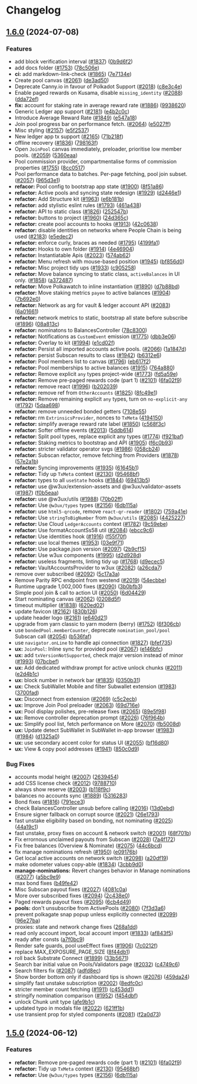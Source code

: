 # Changelog

## [1.6.0](https://github.com/RostislavLitovkin/polkadot-staking-dashboard/compare/v1.5.0...v1.6.0) (2024-07-08)


### Features

* add block verification interval ([#1837](https://github.com/RostislavLitovkin/polkadot-staking-dashboard/issues/1837)) ([0b9d6f2](https://github.com/RostislavLitovkin/polkadot-staking-dashboard/commit/0b9d6f2d0737b0713410143bfb134bcfe5bb485d))
* add docs folder ([#1753](https://github.com/RostislavLitovkin/polkadot-staking-dashboard/issues/1753)) ([78c506e](https://github.com/RostislavLitovkin/polkadot-staking-dashboard/commit/78c506e5c97440ed5ee9b8f7f2bc4119b23f6635))
* **ci:** add markdown-link-check ([#1865](https://github.com/RostislavLitovkin/polkadot-staking-dashboard/issues/1865)) ([7e7134e](https://github.com/RostislavLitovkin/polkadot-staking-dashboard/commit/7e7134ea2a42ec56d095e0809a4eaa05f94ad793))
* Create pool canvas ([#2061](https://github.com/RostislavLitovkin/polkadot-staking-dashboard/issues/2061)) ([de3ad50](https://github.com/RostislavLitovkin/polkadot-staking-dashboard/commit/de3ad50ed2eda49a0378a26c22fb8a48fdc9e305))
* Deprecate Canny.io in favour of Polkadot Support ([#2018](https://github.com/RostislavLitovkin/polkadot-staking-dashboard/issues/2018)) ([c8e3c4e](https://github.com/RostislavLitovkin/polkadot-staking-dashboard/commit/c8e3c4ea84c643fa3b2e35f3bf932ec8d23cba57))
* Enable paged rewards on Kusama, disable `missing_identity` ([#2088](https://github.com/RostislavLitovkin/polkadot-staking-dashboard/issues/2088)) ([dda72ef](https://github.com/RostislavLitovkin/polkadot-staking-dashboard/commit/dda72efb2f6569ecca99c67258d8ab732371f07b))
* **fix:** account for staking rate in average reward rate ([#1886](https://github.com/RostislavLitovkin/polkadot-staking-dashboard/issues/1886)) ([9938620](https://github.com/RostislavLitovkin/polkadot-staking-dashboard/commit/9938620ee417bd42761a6e63828e3dd3ab8e7ee2))
* Generic Ledger app support ([#2181](https://github.com/RostislavLitovkin/polkadot-staking-dashboard/issues/2181)) ([e4b2c0c](https://github.com/RostislavLitovkin/polkadot-staking-dashboard/commit/e4b2c0cc13490605a148578f4f79cbd809042d66))
* Introduce Average Reward Rate  ([#1849](https://github.com/RostislavLitovkin/polkadot-staking-dashboard/issues/1849)) ([e547a18](https://github.com/RostislavLitovkin/polkadot-staking-dashboard/commit/e547a1862ec27de233434f181322b7bd984bc665))
* Join pool progress bar on performance fetch. ([#2064](https://github.com/RostislavLitovkin/polkadot-staking-dashboard/issues/2064)) ([e5027ff](https://github.com/RostislavLitovkin/polkadot-staking-dashboard/commit/e5027fffc3151dbdf0c4b7cce09f37aaeb184971))
* Misc styling ([#2157](https://github.com/RostislavLitovkin/polkadot-staking-dashboard/issues/2157)) ([e5f2537](https://github.com/RostislavLitovkin/polkadot-staking-dashboard/commit/e5f2537e35b791565f4e652db622ce48b0722a33))
* New ledger app tx support ([#2165](https://github.com/RostislavLitovkin/polkadot-staking-dashboard/issues/2165)) ([71b218f](https://github.com/RostislavLitovkin/polkadot-staking-dashboard/commit/71b218fc6a8f087f31e66a4499d540cf03d2a768))
* offline recovery ([#1836](https://github.com/RostislavLitovkin/polkadot-staking-dashboard/issues/1836)) ([798163f](https://github.com/RostislavLitovkin/polkadot-staking-dashboard/commit/798163f95f1ea96ce612e9d43d1ec7cf38c71b2e))
* Open `JoinPool` canvas immediately,  preloader, prioritise low member pools. ([#2059](https://github.com/RostislavLitovkin/polkadot-staking-dashboard/issues/2059)) ([5360eaa](https://github.com/RostislavLitovkin/polkadot-staking-dashboard/commit/5360eaa17ef08b6b602d21967d9174f2eed9cf83))
* Pool commission provider, compartmentalise forms of commission properties ([#1755](https://github.com/RostislavLitovkin/polkadot-staking-dashboard/issues/1755)) ([8cc0517](https://github.com/RostislavLitovkin/polkadot-staking-dashboard/commit/8cc0517e1e85099f51f43f17cf8fe227e8a68a5b))
* Pool performance data to batches. Per-page fetching, pool join subset. ([#2057](https://github.com/RostislavLitovkin/polkadot-staking-dashboard/issues/2057)) ([965d3e1](https://github.com/RostislavLitovkin/polkadot-staking-dashboard/commit/965d3e182c77e0b6d46c2d1c603e74a30cd7be92))
* **refacor:** Pool config to bootstrap app state ([#1900](https://github.com/RostislavLitovkin/polkadot-staking-dashboard/issues/1900)) ([8f51a86](https://github.com/RostislavLitovkin/polkadot-staking-dashboard/commit/8f51a8672b843b7cd7172144e2157148d03325ca))
* **refactor:** Active pools and syncing state redesign ([#1929](https://github.com/RostislavLitovkin/polkadot-staking-dashboard/issues/1929)) ([d2446e1](https://github.com/RostislavLitovkin/polkadot-staking-dashboard/commit/d2446e1140fff47424984ec37e6233388b9f542b))
* **refactor:** Add Structure kit ([#1963](https://github.com/RostislavLitovkin/polkadot-staking-dashboard/issues/1963)) ([e6b181b](https://github.com/RostislavLitovkin/polkadot-staking-dashboard/commit/e6b181be92c4abf706fd3b7bbe43bbf86abb6318))
* **refactor:** add stylistic eslint rules ([#1793](https://github.com/RostislavLitovkin/polkadot-staking-dashboard/issues/1793)) ([461a438](https://github.com/RostislavLitovkin/polkadot-staking-dashboard/commit/461a438cbf05b7a104efea52857356733773121a))
* **refactor:** API to static class ([#1826](https://github.com/RostislavLitovkin/polkadot-staking-dashboard/issues/1826)) ([252547b](https://github.com/RostislavLitovkin/polkadot-staking-dashboard/commit/252547ba299c3d5ecff773da4da47a458bd27cae))
* **refactor:** buttons to project ([#1960](https://github.com/RostislavLitovkin/polkadot-staking-dashboard/issues/1960)) ([24d365c](https://github.com/RostislavLitovkin/polkadot-staking-dashboard/commit/24d365cc7bc4ec42ff7240a5fd7d0b24285b94d4))
* **refactor:** create pool accounts to hooks ([#1913](https://github.com/RostislavLitovkin/polkadot-staking-dashboard/issues/1913)) ([42c0638](https://github.com/RostislavLitovkin/polkadot-staking-dashboard/commit/42c0638f464662e741085966a886bb2fdf00c4b2))
* **refactor:** disable identities on networks where People Chain is being used ([#2183](https://github.com/RostislavLitovkin/polkadot-staking-dashboard/issues/2183)) ([e5edec2](https://github.com/RostislavLitovkin/polkadot-staking-dashboard/commit/e5edec27f20c3a26d1c3398195311ccd49cfd57e))
* **refactor:** enforce curly, braces as needed ([#1795](https://github.com/RostislavLitovkin/polkadot-staking-dashboard/issues/1795)) ([4199fa1](https://github.com/RostislavLitovkin/polkadot-staking-dashboard/commit/4199fa1a16b39df8c47210ce4fdf9bafdb98997e))
* **refactor:** Hooks to own folder ([#1914](https://github.com/RostislavLitovkin/polkadot-staking-dashboard/issues/1914)) ([4e46904](https://github.com/RostislavLitovkin/polkadot-staking-dashboard/commit/4e469041aeafcddd51e2abbc36d2a453529a4bff))
* **refactor:** Instantiatable Apis ([#2023](https://github.com/RostislavLitovkin/polkadot-staking-dashboard/issues/2023)) ([574ab62](https://github.com/RostislavLitovkin/polkadot-staking-dashboard/commit/574ab62ad6e9e9081e90466339a69337d0fb5999))
* **refactor:** Menu refresh with mouse-based position ([#1945](https://github.com/RostislavLitovkin/polkadot-staking-dashboard/issues/1945)) ([bf856d0](https://github.com/RostislavLitovkin/polkadot-staking-dashboard/commit/bf856d0610a7dc2df844440ea895496e39666148))
* **refactor:** Misc project tidy ups ([#1933](https://github.com/RostislavLitovkin/polkadot-staking-dashboard/issues/1933)) ([c905258](https://github.com/RostislavLitovkin/polkadot-staking-dashboard/commit/c905258ddc5587b41febfa4266fd388bf00ee75e))
* **refactor:** Move balance syncing to static class, `activeBalances` in UI only. ([#1858](https://github.com/RostislavLitovkin/polkadot-staking-dashboard/issues/1858)) ([a372487](https://github.com/RostislavLitovkin/polkadot-staking-dashboard/commit/a3724879f377c38baf0e9b04e03749e0e2f65ee0))
* **refactor:** Move Polkawatch to inline instantiation ([#1890](https://github.com/RostislavLitovkin/polkadot-staking-dashboard/issues/1890)) ([d7b88bd](https://github.com/RostislavLitovkin/polkadot-staking-dashboard/commit/d7b88bd57701c16ad143a6e2b70897b5086f82f6))
* **refactor:** Move staking metrics `payee` to active balances ([#1904](https://github.com/RostislavLitovkin/polkadot-staking-dashboard/issues/1904)) ([7b692e0](https://github.com/RostislavLitovkin/polkadot-staking-dashboard/commit/7b692e06006448604929ec23fe510a7c7492141b))
* **refactor:** Network as arg for vault & ledger account API ([#2083](https://github.com/RostislavLitovkin/polkadot-staking-dashboard/issues/2083)) ([6a01661](https://github.com/RostislavLitovkin/polkadot-staking-dashboard/commit/6a01661ae6cc03eb8c8bc8bc0448b5435a583ca3))
* **refactor:** network metrics to static, bootstrap all state before subscribe ([#1896](https://github.com/RostislavLitovkin/polkadot-staking-dashboard/issues/1896)) ([08a813c](https://github.com/RostislavLitovkin/polkadot-staking-dashboard/commit/08a813c7d47d2055984f7d32c1d8b34bec9791f4))
* **refactor:** nominatons to BalancesController ([78c8300](https://github.com/RostislavLitovkin/polkadot-staking-dashboard/commit/78c8300dd1046a261dfda888f9d5ac4d0c916e20))
* **refactor:** Notifications as `CustomEvent` emission ([#1775](https://github.com/RostislavLitovkin/polkadot-staking-dashboard/issues/1775)) ([dbb3e06](https://github.com/RostislavLitovkin/polkadot-staking-dashboard/commit/dbb3e06859f19f878b4afbd0d372c9b12a9ffc97))
* **refactor:** Overlay to kit ([#1994](https://github.com/RostislavLitovkin/polkadot-staking-dashboard/issues/1994)) ([e1cd02f](https://github.com/RostislavLitovkin/polkadot-staking-dashboard/commit/e1cd02fca5dece54e412dbd4625c9108bbe1c394))
* **refactor:** Persist all imported accounts active pools. ([#2066](https://github.com/RostislavLitovkin/polkadot-staking-dashboard/issues/2066)) ([1a1847d](https://github.com/RostislavLitovkin/polkadot-staking-dashboard/commit/1a1847deb0d4763b893335293c85dbe8d3f330b1))
* **refactor:** persist Subscan results to class ([#1942](https://github.com/RostislavLitovkin/polkadot-staking-dashboard/issues/1942)) ([b6312e6](https://github.com/RostislavLitovkin/polkadot-staking-dashboard/commit/b6312e60c62daef57f4fe14aaa0cc04db03eeaba))
* **refactor:** Pool members list to canvas ([#1796](https://github.com/RostislavLitovkin/polkadot-staking-dashboard/issues/1796)) ([eb617f2](https://github.com/RostislavLitovkin/polkadot-staking-dashboard/commit/eb617f274d6df26450502cfdef4bfcda5d657de4))
* **refactor:** Pool memberships to active balances ([#1915](https://github.com/RostislavLitovkin/polkadot-staking-dashboard/issues/1915)) ([764a880](https://github.com/RostislavLitovkin/polkadot-staking-dashboard/commit/764a880e0640416a5ad88b69d2e84887624b8f11))
* **refactor:** Remove explicit `any` types project-wide ([#1773](https://github.com/RostislavLitovkin/polkadot-staking-dashboard/issues/1773)) ([fd5a59e](https://github.com/RostislavLitovkin/polkadot-staking-dashboard/commit/fd5a59eb5933f3ab11fd48eba8015889a7cc5325))
* **refactor:** Remove pre-paged rewards code (part 1) ([#2101](https://github.com/RostislavLitovkin/polkadot-staking-dashboard/issues/2101)) ([6fa02f9](https://github.com/RostislavLitovkin/polkadot-staking-dashboard/commit/6fa02f9d394930d6f339d46dfc227fc0c70795ad))
* **refactor:** remove react ([#1996](https://github.com/RostislavLitovkin/polkadot-staking-dashboard/issues/1996)) ([b202039](https://github.com/RostislavLitovkin/polkadot-staking-dashboard/commit/b202039b32f504da66dbd10bb57a2f2e383f3004))
* **refactor:** remove ref from `OtherAccounts` ([#1825](https://github.com/RostislavLitovkin/polkadot-staking-dashboard/issues/1825)) ([8fc49e1](https://github.com/RostislavLitovkin/polkadot-staking-dashboard/commit/8fc49e180b0fcd836d8fabe6ac92cc84b6a67a0c))
* **refactor:** Remove remaining explicit `any` types, turn on `no-explicit-any` ([#1792](https://github.com/RostislavLitovkin/polkadot-staking-dashboard/issues/1792)) ([5daa698](https://github.com/RostislavLitovkin/polkadot-staking-dashboard/commit/5daa69827081a485d323cd51d24ab3d558954ec2))
* **refactor:** remove unneeded bonded getters ([7108e55](https://github.com/RostislavLitovkin/polkadot-staking-dashboard/commit/7108e55d3f1aeeb07cdaa7cdb5608425b0d6641a))
* **refactor:** rm `ExtrinsicsProvider`, nonces to `TxMeta` ([4194150](https://github.com/RostislavLitovkin/polkadot-staking-dashboard/commit/41941509cb0d930d53f3fc98a12736b0356c6846))
* **refactor:** simplify average reward rate label ([#1850](https://github.com/RostislavLitovkin/polkadot-staking-dashboard/issues/1850)) ([c568f3c](https://github.com/RostislavLitovkin/polkadot-staking-dashboard/commit/c568f3c32f98fc0924cf60a3f41445a3cfd0d77e))
* **refactor:** Softer offline events ([#2013](https://github.com/RostislavLitovkin/polkadot-staking-dashboard/issues/2013)) ([5ddb614](https://github.com/RostislavLitovkin/polkadot-staking-dashboard/commit/5ddb61435bbf4a0223c4023b6ab0e15c22dbb476))
* **refactor:** Split pool types, replace explicit any types ([#1774](https://github.com/RostislavLitovkin/polkadot-staking-dashboard/issues/1774)) ([f921baf](https://github.com/RostislavLitovkin/polkadot-staking-dashboard/commit/f921baf5a08b3199cd6eff19ea3fb2d2a9897fc3))
* **refactor:** Staking metrics to bootstrap and API ([#1905](https://github.com/RostislavLitovkin/polkadot-staking-dashboard/issues/1905)) ([f6c0b93](https://github.com/RostislavLitovkin/polkadot-staking-dashboard/commit/f6c0b93fc5fcaf2961c91cdeae770d5503766fe8))
* **refactor:** stricter validator operator svgs ([#1986](https://github.com/RostislavLitovkin/polkadot-staking-dashboard/issues/1986)) ([058cb24](https://github.com/RostislavLitovkin/polkadot-staking-dashboard/commit/058cb24dd52e41ebc254522e162c9ba55cb74b5b))
* **refactor:** Subscan refactor, remove fetching from Providers ([#1878](https://github.com/RostislavLitovkin/polkadot-staking-dashboard/issues/1878)) ([57e2a1b](https://github.com/RostislavLitovkin/polkadot-staking-dashboard/commit/57e2a1bed952b41441635dc9eba02b79d63d3fc0))
* **refactor:** Syncing improvements ([#1935](https://github.com/RostislavLitovkin/polkadot-staking-dashboard/issues/1935)) ([61645b1](https://github.com/RostislavLitovkin/polkadot-staking-dashboard/commit/61645b17cb8efb0a1a72532930583ab2c671c1af))
* **refactor:** Tidy up `TxMeta` context ([#2130](https://github.com/RostislavLitovkin/polkadot-staking-dashboard/issues/2130)) ([95468bf](https://github.com/RostislavLitovkin/polkadot-staking-dashboard/commit/95468bfcee68759560d5ea46b399d7c1756c3eaf))
* **refactor:** types to all `useState` hooks ([#1844](https://github.com/RostislavLitovkin/polkadot-staking-dashboard/issues/1844)) ([69413b5](https://github.com/RostislavLitovkin/polkadot-staking-dashboard/commit/69413b5cffb9202de918bbd763d9b8cc049509ef))
* **refactor:** use @w3ux/extension-assets and @w3ux/validator-assets ([#1987](https://github.com/RostislavLitovkin/polkadot-staking-dashboard/issues/1987)) ([f0b5eaa](https://github.com/RostislavLitovkin/polkadot-staking-dashboard/commit/f0b5eaa82b8fdeda0793d376f4c18a05358201dd))
* **refactor:** use @w3ux/utils ([#1988](https://github.com/RostislavLitovkin/polkadot-staking-dashboard/issues/1988)) ([70b02ff](https://github.com/RostislavLitovkin/polkadot-staking-dashboard/commit/70b02ffa860a3e230417f9a4b91f1745ac36de8f))
* **refactor:** Use `@w3ux/types` types ([#2156](https://github.com/RostislavLitovkin/polkadot-staking-dashboard/issues/2156)) ([6db115a](https://github.com/RostislavLitovkin/polkadot-staking-dashboard/commit/6db115a317b1ab3a8eb67e2c0cd08302af8da512))
* **refactor:** use `html5-qrcode`, remove `react-qr-reader` ([#1802](https://github.com/RostislavLitovkin/polkadot-staking-dashboard/issues/1802)) ([759a41e](https://github.com/RostislavLitovkin/polkadot-staking-dashboard/commit/759a41ed0dda7814fbf72eaf5c625a93fc95af4b))
* **refactor:** Use `stringToBigNumber` from `@w3ux/utils` ([#2085](https://github.com/RostislavLitovkin/polkadot-staking-dashboard/issues/2085)) ([4425227](https://github.com/RostislavLitovkin/polkadot-staking-dashboard/commit/44252276b95519fc87be89646917eb5fb55680f4))
* **refactor:** Use Cloud `LedgerAccounts` context ([#1782](https://github.com/RostislavLitovkin/polkadot-staking-dashboard/issues/1782)) ([9c59ebe](https://github.com/RostislavLitovkin/polkadot-staking-dashboard/commit/9c59ebeaa7d83dfe45bd21ed7c0df552fab9f13a))
* **refactor:** Use formatAccountSs58 util ([#2084](https://github.com/RostislavLitovkin/polkadot-staking-dashboard/issues/2084)) ([ebcc9c6](https://github.com/RostislavLitovkin/polkadot-staking-dashboard/commit/ebcc9c66babf6b2ce6b3959bf66041d899d2c795))
* **refactor:** Use identities hook ([#1916](https://github.com/RostislavLitovkin/polkadot-staking-dashboard/issues/1916)) ([f55f70f](https://github.com/RostislavLitovkin/polkadot-staking-dashboard/commit/f55f70f165a26615ad3046f30ad4ca50ca62ba96))
* **refactor:** use local themes ([#1953](https://github.com/RostislavLitovkin/polkadot-staking-dashboard/issues/1953)) ([03e9f71](https://github.com/RostislavLitovkin/polkadot-staking-dashboard/commit/03e9f7172a73d74b20fee0831bfd8fdc154f43c2))
* **refactor:** Use package.json version ([#2097](https://github.com/RostislavLitovkin/polkadot-staking-dashboard/issues/2097)) ([2b9cf15](https://github.com/RostislavLitovkin/polkadot-staking-dashboard/commit/2b9cf1526c6f829a9514dcebfd1f9f6140ee4c5d))
* **refactor:** Use w3ux components ([#1995](https://github.com/RostislavLitovkin/polkadot-staking-dashboard/issues/1995)) ([d2d928d](https://github.com/RostislavLitovkin/polkadot-staking-dashboard/commit/d2d928df5945abd73efda33775c02c457b8f948b))
* **refactor:** useless fragments, linting tidy up ([#1768](https://github.com/RostislavLitovkin/polkadot-staking-dashboard/issues/1768)) ([d9ecec5](https://github.com/RostislavLitovkin/polkadot-staking-dashboard/commit/d9ecec52807cbc62b071f2abc2e6c4f1b6b2d177))
* **refactor:** VaultAccountsProvider to w3ux ([#2082](https://github.com/RostislavLitovkin/polkadot-staking-dashboard/issues/2082)) ([a26cda7](https://github.com/RostislavLitovkin/polkadot-staking-dashboard/commit/a26cda7597e05b53f846ae0e535163ca890e4783))
* remove over subscribed ([#2092](https://github.com/RostislavLitovkin/polkadot-staking-dashboard/issues/2092)) ([5c17a3a](https://github.com/RostislavLitovkin/polkadot-staking-dashboard/commit/5c17a3af0f049333b69e4c0364a092d905a438a7))
* Remove Parity RPC endpoint from westend ([#2019](https://github.com/RostislavLitovkin/polkadot-staking-dashboard/issues/2019)) ([54ecbbe](https://github.com/RostislavLitovkin/polkadot-staking-dashboard/commit/54ecbbeb66382d86c59641c90bafa2239574a214))
* Runtime upgrade 1,002,000 fixes ([#2090](https://github.com/RostislavLitovkin/polkadot-staking-dashboard/issues/2090)) ([3b0bfb3](https://github.com/RostislavLitovkin/polkadot-staking-dashboard/commit/3b0bfb380510cea5a882ddd3e72b9fa60184ec7d))
* Simple pool join & call to action UI ([#2050](https://github.com/RostislavLitovkin/polkadot-staking-dashboard/issues/2050)) ([6d04429](https://github.com/RostislavLitovkin/polkadot-staking-dashboard/commit/6d0442947b4322ec949bbb88e82b24720dce4143))
* Start nominating canvas ([#2062](https://github.com/RostislavLitovkin/polkadot-staking-dashboard/issues/2062)) ([0208d5f](https://github.com/RostislavLitovkin/polkadot-staking-dashboard/commit/0208d5fc5658bc375eeef3aa853954c05290796f))
* timeout multiplier ([#1838](https://github.com/RostislavLitovkin/polkadot-staking-dashboard/issues/1838)) ([620ed02](https://github.com/RostislavLitovkin/polkadot-staking-dashboard/commit/620ed027f88874afd0246cba6425f971a522b4ba))
* update favicon ([#2162](https://github.com/RostislavLitovkin/polkadot-staking-dashboard/issues/2162)) ([830b126](https://github.com/RostislavLitovkin/polkadot-staking-dashboard/commit/830b1266b2becbd2d5782c3721b6252b8a9803ba))
* update header logo ([#2161](https://github.com/RostislavLitovkin/polkadot-staking-dashboard/issues/2161)) ([e640d21](https://github.com/RostislavLitovkin/polkadot-staking-dashboard/commit/e640d210003afcd67760e7ab63457e3aff3bbfa9))
* upgrade from yarn classic to yarn modern (berry) ([#1752](https://github.com/RostislavLitovkin/polkadot-staking-dashboard/issues/1752)) ([6f306cb](https://github.com/RostislavLitovkin/polkadot-staking-dashboard/commit/6f306cbd645ded670090fa16cd804a8cf069ea8b))
* use `bondedPool.memberCounter`, deprecate `nomination_pool/pool` Subscan call ([#2054](https://github.com/RostislavLitovkin/polkadot-staking-dashboard/issues/2054)) ([b536faf](https://github.com/RostislavLitovkin/polkadot-staking-dashboard/commit/b536faf8fc410c8291dea84fa2b96189ab2c8e76))
* use `navigator.onLine` to handle api connection ([#1827](https://github.com/RostislavLitovkin/polkadot-staking-dashboard/issues/1827)) ([bfef735](https://github.com/RostislavLitovkin/polkadot-staking-dashboard/commit/bfef73520220d69841f33a4a001106b23490a103))
* **ux:** `JoinPool`:  Inline sync for provided pool ([#2067](https://github.com/RostislavLitovkin/polkadot-staking-dashboard/issues/2067)) ([e146bfc](https://github.com/RostislavLitovkin/polkadot-staking-dashboard/commit/e146bfcb15df96cd0a10fe1d268e3eab343ef1d1))
* **ux:** add `txVersionNotSupported`, check major version instead of minor ([#1993](https://github.com/RostislavLitovkin/polkadot-staking-dashboard/issues/1993)) ([07bcbef](https://github.com/RostislavLitovkin/polkadot-staking-dashboard/commit/07bcbef1db97f967c9ea3128d89837151632e354))
* **ux:** Add dedicated withdraw prompt for active unlock chunks ([#2011](https://github.com/RostislavLitovkin/polkadot-staking-dashboard/issues/2011)) ([e2d4b1c](https://github.com/RostislavLitovkin/polkadot-staking-dashboard/commit/e2d4b1c13ae9d78764b2c4efe7bef13eb8030a33))
* **ux:** block number in network bar ([#1835](https://github.com/RostislavLitovkin/polkadot-staking-dashboard/issues/1835)) ([0350b31](https://github.com/RostislavLitovkin/polkadot-staking-dashboard/commit/0350b31234534c3c0a5d05ecd7d8db91dd218081))
* **ux:** Check SubWallet Mobile and filter Subwallet extension ([#1983](https://github.com/RostislavLitovkin/polkadot-staking-dashboard/issues/1983)) ([3700fad](https://github.com/RostislavLitovkin/polkadot-staking-dashboard/commit/3700fad464318bb7befd75ff254921c085cb194d))
* **ux:** Disconnect from extension ([#2069](https://github.com/RostislavLitovkin/polkadot-staking-dashboard/issues/2069)) ([c5c2ecb](https://github.com/RostislavLitovkin/polkadot-staking-dashboard/commit/c5c2ecb54d31b59cc4db3bdb20b55e48cc01160a))
* **ux:** Improve Join Pool preloader ([#2063](https://github.com/RostislavLitovkin/polkadot-staking-dashboard/issues/2063)) ([69d716e](https://github.com/RostislavLitovkin/polkadot-staking-dashboard/commit/69d716e2e99a6f32e45407362d951352fd6a884f))
* **ux:** Pool display polishes, pre-release fixes ([#2065](https://github.com/RostislavLitovkin/polkadot-staking-dashboard/issues/2065)) ([89e5f98](https://github.com/RostislavLitovkin/polkadot-staking-dashboard/commit/89e5f98dd146d4838b9580a857eddfa73090762f))
* **ux:** Remove controller deprecation prompt ([#2026](https://github.com/RostislavLitovkin/polkadot-staking-dashboard/issues/2026)) ([76f964b](https://github.com/RostislavLitovkin/polkadot-staking-dashboard/commit/76f964bdfbab2791a02ce420cb1a3f52b1f6d1d2))
* **ux:** Simplify pool list, fetch performance on More ([#2070](https://github.com/RostislavLitovkin/polkadot-staking-dashboard/issues/2070)) ([fb5008d](https://github.com/RostislavLitovkin/polkadot-staking-dashboard/commit/fb5008d0ebae166943ee6b3749f4c350758c9315))
* **ux:** Update detect SubWallet in SubWallet in-app browser ([#1983](https://github.com/RostislavLitovkin/polkadot-staking-dashboard/issues/1983)) ([#1984](https://github.com/RostislavLitovkin/polkadot-staking-dashboard/issues/1984)) ([d1325a0](https://github.com/RostislavLitovkin/polkadot-staking-dashboard/commit/d1325a0ceab7216907df44316fe1a0b7c71a9b06))
* **ux:** use secondary accent color for status UI ([#2055](https://github.com/RostislavLitovkin/polkadot-staking-dashboard/issues/2055)) ([bf16d80](https://github.com/RostislavLitovkin/polkadot-staking-dashboard/commit/bf16d80a661ca1d1cd0cf038bcff4525fbff19c8))
* **ux:** View & copy pool addresses ([#1941](https://github.com/RostislavLitovkin/polkadot-staking-dashboard/issues/1941)) ([850c0d9](https://github.com/RostislavLitovkin/polkadot-staking-dashboard/commit/850c0d9d6c8d8f481a4a5ca59616b7b0ce34b14f))


### Bug Fixes

* accounts modal height ([#2007](https://github.com/RostislavLitovkin/polkadot-staking-dashboard/issues/2007)) ([2639454](https://github.com/RostislavLitovkin/polkadot-staking-dashboard/commit/2639454df59c99206035f650186eac21edb45ffd))
* add CSS license check ([#2012](https://github.com/RostislavLitovkin/polkadot-staking-dashboard/issues/2012)) ([9788710](https://github.com/RostislavLitovkin/polkadot-staking-dashboard/commit/97887101676832f22f06159f1f4f191084cc6f39))
* always show reserve ([#2003](https://github.com/RostislavLitovkin/polkadot-staking-dashboard/issues/2003)) ([b118f9c](https://github.com/RostislavLitovkin/polkadot-staking-dashboard/commit/b118f9c65bded8f6b5afdb66e0432032d76ec2c4))
* balances no accounts sync ([#1889](https://github.com/RostislavLitovkin/polkadot-staking-dashboard/issues/1889)) ([5316283](https://github.com/RostislavLitovkin/polkadot-staking-dashboard/commit/5316283029f9a28003bb25814623f768f3294fb8))
* Bond fixes ([#1816](https://github.com/RostislavLitovkin/polkadot-staking-dashboard/issues/1816)) ([791ece3](https://github.com/RostislavLitovkin/polkadot-staking-dashboard/commit/791ece366b7319a054f78a1d9b10f9891214c853))
* check BalancesController unsub before calling ([#2016](https://github.com/RostislavLitovkin/polkadot-staking-dashboard/issues/2016)) ([13d0ebd](https://github.com/RostislavLitovkin/polkadot-staking-dashboard/commit/13d0ebd5f9c2481e9c211925b7cf97293c29f10a))
* Ensure signer fallback on corrupt source ([#2021](https://github.com/RostislavLitovkin/polkadot-staking-dashboard/issues/2021)) ([26e1793](https://github.com/RostislavLitovkin/polkadot-staking-dashboard/commit/26e179389a2c8b8823e743a6ae1ae89f26a66744))
* fast unstake eligibility based on bonding, not nominating ([#2025](https://github.com/RostislavLitovkin/polkadot-staking-dashboard/issues/2025)) ([44a19c1](https://github.com/RostislavLitovkin/polkadot-staking-dashboard/commit/44a19c13b58f40ced422a4402a15ce8a3a591871))
* fast unstake, proxy fixes on account & network switch ([#2001](https://github.com/RostislavLitovkin/polkadot-staking-dashboard/issues/2001)) ([68f701b](https://github.com/RostislavLitovkin/polkadot-staking-dashboard/commit/68f701ba7f808607ee8e0f6cfb3b3dce9fcc37f0))
* Fix errornous unclaimed payouts from Subscan ([#2028](https://github.com/RostislavLitovkin/polkadot-staking-dashboard/issues/2028)) ([7a4f172](https://github.com/RostislavLitovkin/polkadot-staking-dashboard/commit/7a4f172c176eb7767b957487347bfc0e197fa490))
* Fix free balances (Overview & Nominate) ([#2075](https://github.com/RostislavLitovkin/polkadot-staking-dashboard/issues/2075)) ([44c6bcd](https://github.com/RostislavLitovkin/polkadot-staking-dashboard/commit/44c6bcdd94b1bb15b8c80c6cd06bf3f6acc90aab))
* fix manage nominations refresh ([#1950](https://github.com/RostislavLitovkin/polkadot-staking-dashboard/issues/1950)) ([e09176b](https://github.com/RostislavLitovkin/polkadot-staking-dashboard/commit/e09176bd74f4f78b1d8c2fb2779c77967a9f1c5d))
* Get local active accounts on network switch ([#2098](https://github.com/RostislavLitovkin/polkadot-staking-dashboard/issues/2098)) ([a20df19](https://github.com/RostislavLitovkin/polkadot-staking-dashboard/commit/a20df19e2d0d9b70a87ab2a34d5972bbc74c22d2))
* make odometer values copy-able ([#1834](https://github.com/RostislavLitovkin/polkadot-staking-dashboard/issues/1834)) ([3cbb9d0](https://github.com/RostislavLitovkin/polkadot-staking-dashboard/commit/3cbb9d00992848a7eee7c7c118548336bee2cd47))
* **manage-nominations:** Revert changes behavior in Manage nominations ([#2077](https://github.com/RostislavLitovkin/polkadot-staking-dashboard/issues/2077)) ([a5bc9e9](https://github.com/RostislavLitovkin/polkadot-staking-dashboard/commit/a5bc9e91dee0a4412b449158d8eeca34c5d20e05))
* max bond fixes ([b49fe42](https://github.com/RostislavLitovkin/polkadot-staking-dashboard/commit/b49fe423074e8032984bb0fc53476d3e43838eda))
* Misc Subscan payout fixes ([#2027](https://github.com/RostislavLitovkin/polkadot-staking-dashboard/issues/2027)) ([4081c0a](https://github.com/RostislavLitovkin/polkadot-staking-dashboard/commit/4081c0a938aee6ffdadd5683789fb010051fb533))
* More over subscribed fixes ([#2094](https://github.com/RostislavLitovkin/polkadot-staking-dashboard/issues/2094)) ([2c438e0](https://github.com/RostislavLitovkin/polkadot-staking-dashboard/commit/2c438e0681d538cdabdf7357f85340c88d71e890))
* Paged rewards payout fixes ([#2095](https://github.com/RostislavLitovkin/polkadot-staking-dashboard/issues/2095)) ([6cb4d49](https://github.com/RostislavLitovkin/polkadot-staking-dashboard/commit/6cb4d4971130e2e9f676cbc6a1a18465f1f0a09b))
* **pools:** don't unsubscribe from ActivePools  ([#2080](https://github.com/RostislavLitovkin/polkadot-staking-dashboard/issues/2080)) ([7f3d3a6](https://github.com/RostislavLitovkin/polkadot-staking-dashboard/commit/7f3d3a62425c0502291d13695bec435fb3f69b67))
* prevent polkagate snap popup unless explicitly connected ([#2099](https://github.com/RostislavLitovkin/polkadot-staking-dashboard/issues/2099)) ([96e27ba](https://github.com/RostislavLitovkin/polkadot-staking-dashboard/commit/96e27ba741e29a8165fef37225ea3433fde4f378))
* proxies: state and network change fixes ([268a1dd](https://github.com/RostislavLitovkin/polkadot-staking-dashboard/commit/268a1dd8d45e0ea5b751547b405e10c2cda15731))
* read only account import, local account import ([#1833](https://github.com/RostislavLitovkin/polkadot-staking-dashboard/issues/1833)) ([af843f5](https://github.com/RostislavLitovkin/polkadot-staking-dashboard/commit/af843f5d706f5123ea54a54b811b56d2f7cf8d24))
* ready after consts ([a7f0bc9](https://github.com/RostislavLitovkin/polkadot-staking-dashboard/commit/a7f0bc9dfd434bbcd653912a5897f7b6e2acd097))
* Render safe guards, pool useEffect fixes  ([#1906](https://github.com/RostislavLitovkin/polkadot-staking-dashboard/issues/1906)) ([7c0212f](https://github.com/RostislavLitovkin/polkadot-staking-dashboard/commit/7c0212f428e56b2eba9c735a6299c3661dd47b25))
* replace MAX_EXPOSURE_PAGE_SIZE ([8f44db1](https://github.com/RostislavLitovkin/polkadot-staking-dashboard/commit/8f44db1d69c91277b446ed1c9ccdbc231495ba85))
* roll back Substrate Connect ([#1899](https://github.com/RostislavLitovkin/polkadot-staking-dashboard/issues/1899)) ([33b5671](https://github.com/RostislavLitovkin/polkadot-staking-dashboard/commit/33b5671caf5ec09240e164e82618efb15deebe81))
* Search bar initial value on Pools/Validators page ([#2032](https://github.com/RostislavLitovkin/polkadot-staking-dashboard/issues/2032)) ([c4749c6](https://github.com/RostislavLitovkin/polkadot-staking-dashboard/commit/c4749c6e7ca338a9f3fd3299ebb53bbf45c3de07))
* Search filters fix ([#2087](https://github.com/RostislavLitovkin/polkadot-staking-dashboard/issues/2087)) ([adfd8ec](https://github.com/RostislavLitovkin/polkadot-staking-dashboard/commit/adfd8ec5659082877fac872f841754d78296b449))
* Show border bottom only if dashboard tips is shown ([#2076](https://github.com/RostislavLitovkin/polkadot-staking-dashboard/issues/2076)) ([459da24](https://github.com/RostislavLitovkin/polkadot-staking-dashboard/commit/459da2477b5f1e032cf974ccb819be85a7a682be))
* simplify fast unstake subscription ([#2002](https://github.com/RostislavLitovkin/polkadot-staking-dashboard/issues/2002)) ([8edfc0c](https://github.com/RostislavLitovkin/polkadot-staking-dashboard/commit/8edfc0c8881d8736087539d906641b3c950a7afc))
* stricter member count fetching ([#1911](https://github.com/RostislavLitovkin/polkadot-staking-dashboard/issues/1911)) ([c453dd1](https://github.com/RostislavLitovkin/polkadot-staking-dashboard/commit/c453dd1e07016b46425938a26615138d361819de))
* stringify nomination comparison ([#1952](https://github.com/RostislavLitovkin/polkadot-staking-dashboard/issues/1952)) ([f454dbf](https://github.com/RostislavLitovkin/polkadot-staking-dashboard/commit/f454dbf4ee14745c6791b2d5ec763ad0a77d6fc2))
* unlock Chunk unit type ([afe9b1c](https://github.com/RostislavLitovkin/polkadot-staking-dashboard/commit/afe9b1c0256eb9840a375f1d7574895a07ba0f4a))
* updated typo in modals file ([#2022](https://github.com/RostislavLitovkin/polkadot-staking-dashboard/issues/2022)) ([621ff1b](https://github.com/RostislavLitovkin/polkadot-staking-dashboard/commit/621ff1b218410c2aa314680a1d0852bfd8f911a0))
* use transient prop for styled components ([#2081](https://github.com/RostislavLitovkin/polkadot-staking-dashboard/issues/2081)) ([f2a0d73](https://github.com/RostislavLitovkin/polkadot-staking-dashboard/commit/f2a0d73a172d815cd8d12207320947b82a24dc99))

## [1.5.0](https://github.com/paritytech/polkadot-staking-dashboard/compare/v1.4.4...v1.5.0) (2024-06-12)


### Features

* **refactor:** Remove pre-paged rewards code (part 1) ([#2101](https://github.com/paritytech/polkadot-staking-dashboard/issues/2101)) ([6fa02f9](https://github.com/paritytech/polkadot-staking-dashboard/commit/6fa02f9d394930d6f339d46dfc227fc0c70795ad))
* **refactor:** Tidy up `TxMeta` context ([#2130](https://github.com/paritytech/polkadot-staking-dashboard/issues/2130)) ([95468bf](https://github.com/paritytech/polkadot-staking-dashboard/commit/95468bfcee68759560d5ea46b399d7c1756c3eaf))
* **refactor:** Use `@w3ux/types` types ([#2156](https://github.com/paritytech/polkadot-staking-dashboard/issues/2156)) ([6db115a](https://github.com/paritytech/polkadot-staking-dashboard/commit/6db115a317b1ab3a8eb67e2c0cd08302af8da512))
